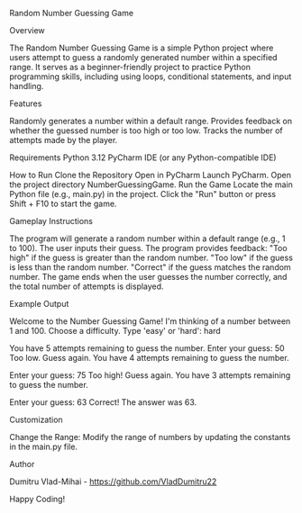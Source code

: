 Random Number Guessing Game

Overview

The Random Number Guessing Game is a simple Python project where users attempt to guess a randomly generated number within a specified range. It serves as a beginner-friendly project to practice Python programming skills, including using loops, conditional statements, and input handling.

Features

Randomly generates a number within a default range.
Provides feedback on whether the guessed number is too high or too low.
Tracks the number of attempts made by the player.

Requirements
Python 3.12
PyCharm IDE (or any Python-compatible IDE)

How to Run
Clone the Repository
Open in PyCharm
Launch PyCharm.
Open the project directory NumberGuessingGame.
Run the Game
Locate the main Python file (e.g., main.py) in the project.
Click the "Run" button or press Shift + F10 to start the game.

Gameplay Instructions

The program will generate a random number within a default range (e.g., 1 to 100).
The user inputs their guess.
The program provides feedback:
"Too high" if the guess is greater than the random number.
"Too low" if the guess is less than the random number.
"Correct" if the guess matches the random number.
The game ends when the user guesses the number correctly, and the total number of attempts is displayed.

Example Output

Welcome to the Number Guessing Game!
I'm thinking of a number between 1 and 100.
Choose a difficulty. Type 'easy' or 'hard': hard

You have 5 attempts remaining to guess the number.
Enter your guess: 50
Too low.
Guess again.
You have 4 attempts remaining to guess the number.

Enter your guess: 75
Too high!
Guess again.
You have 3 attempts remaining to guess the number.

Enter your guess: 63
Correct! The answer was 63.

Customization

Change the Range: Modify the range of numbers by updating the constants in the main.py file.

Author

Dumitru Vlad-Mihai - https://github.com/VladDumitru22

Happy Coding!
